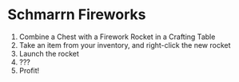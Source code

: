 # Schmarrn Fireworks

1. Combine a Chest with a Firework Rocket in a Crafting Table
2. Take an item from your inventory, and right-click the new rocket
3. Launch the rocket
4. ???
5. Profit!